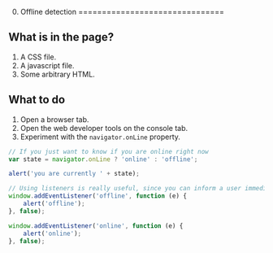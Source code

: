 0. Offline detection
===============================

## What is in the page?
1. A CSS file.
3. A javascript file.
4. Some arbitrary HTML.

## What to do

1. Open a browser tab.
2. Open the web developer tools on the console tab.
3. Experiment with the `navigator.onLine` property.

```javascript
// If you just want to know if you are online right now
var state = navigator.onLine ? 'online' : 'offline';

alert('you are currently ' + state);

// Using listeners is really useful, since you can inform a user immediately
window.addEventListener('offline', function (e) {
    alert('offline');
}, false);

window.addEventListener('online', function (e) {
    alert('online');
}, false);
```
